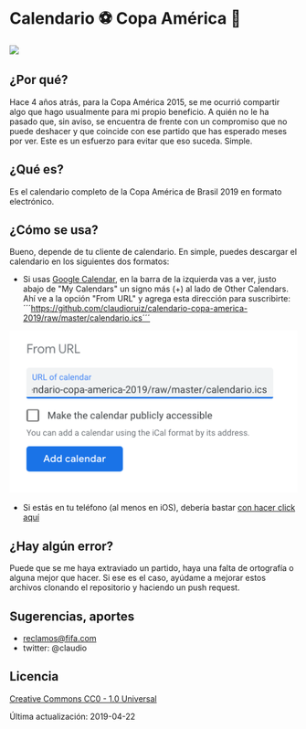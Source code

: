 # Calendario :soccer: Copa América :calendar:

![](https://upload.wikimedia.org/wikipedia/en/0/07/Copa_Am%C3%A9rica_2019_logo.png)

## ¿Por qué?

Hace 4 años atrás, para la Copa América 2015, se me ocurrió compartir algo que hago usualmente para mi propio beneficio. A quién no le ha pasado que, sin aviso, se encuentra de frente con un compromiso que no puede deshacer y que coincide con ese partido que has esperado meses por ver. Este es un esfuerzo para evitar que eso suceda. Simple.

## ¿Qué es?

Es el calendario completo de la Copa América de Brasil 2019 en formato electrónico.

## ¿Cómo se usa?

Bueno, depende de tu cliente de calendario. En simple, puedes descargar el calendario en los siguientes dos formatos:

* Si usas [Google Calendar](https://calendar.google.com), en la barra de la izquierda vas a ver, justo abajo de "My Calendars" un signo más (+) al lado de Other Calendars. Ahí ve a la opción "From URL" y agrega esta dirección para suscribirte: ´´´https://github.com/claudioruiz/calendario-copa-america-2019/raw/master/calendario.ics´´´

![](/from_url.png)

* Si estás en tu teléfono (al menos en iOS), debería bastar [con hacer click aquí](https://github.com/claudioruiz/calendario-copa-america-2019/raw/master/calendario.ics)

## ¿Hay algún error?

Puede que se me haya extraviado un partido, haya una falta de ortografía o alguna mejor que hacer. Si ese es el caso, ayúdame a mejorar estos archivos clonando el repositorio y haciendo un push request.

## Sugerencias, aportes

* reclamos@fifa.com
* twitter: @claudio

## Licencia

[Creative Commons CC0 - 1.0 Universal](https://github.com/claudioruiz/copaamerica2015/blob/master/LICENSE)

Última actualización: 2019-04-22


